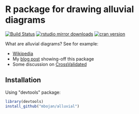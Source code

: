 # R package for drawing alluvial diagrams

[![Build Status](https://travis-ci.org/mbojan/alluvial.png?branch=master)](https://travis-ci.org/mbojan/alluvial)
[![rstudio mirror downloads](http://cranlogs.r-pkg.org/badges/alluvial?color=2ED968)](https://github.com/metacran/cranlogs.app)
[![cran version](http://www.r-pkg.org/badges/version/alluvial)](http://cran.rstudio.com/web/packages/alluvial)


What are alluvial diagrams? See for example:

* [Wikipedia](http://en.wikipedia.org/wiki/Alluvial_diagram)
* My [blog post](http://bc.bojanorama.pl/2014/03/alluvial-diagrams) showing-off this package
* Some discussion on [CrossValidated](http://stats.stackexchange.com/questions/12029/is-it-possible-to-create-parallel-sets-plot-using-r)

## Installation

Using "devtools" package:

``` r
library(devtools)
install_github("mbojan/alluvial")
```
